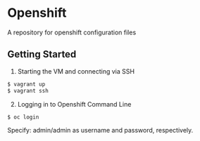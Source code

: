 # Openshift
A repository for openshift configuration files

## Getting Started

1. Starting the VM and connecting via SSH
```bash
$ vagrant up
$ vagrant ssh
```
2. Logging in to Openshift Command Line
```bash
$ oc login
```

Specify: admin/admin as username and password, respectively.

